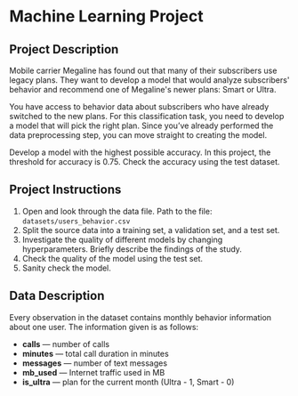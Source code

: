 # Machine Learning Project

## Project Description

Mobile carrier Megaline has found out that many of their subscribers use legacy plans. They want to develop a model that would analyze subscribers' behavior and recommend one of Megaline's newer plans: Smart or Ultra. 

You have access to behavior data about subscribers who have already switched to the new plans. For this classification task, you need to develop a model that will pick the right plan. Since you’ve already performed the data preprocessing step, you can move straight to creating the model.  

Develop a model with the highest possible accuracy. In this project, the threshold for accuracy is 0.75. Check the accuracy using the test dataset.  

## Project Instructions
1) Open and look through the data file. Path to the file: `datasets/users_behavior.csv`
2) Split the source data into a training set, a validation set, and a test set.
3) Investigate the quality of different models by changing hyperparameters. Briefly describe the findings of the study.
4) Check the quality of the model using the test set.
5) Sanity check the model.

## Data Description

Every observation in the dataset contains monthly behavior information about one user. The information given is as follows: 
- **сalls** — number of calls
- **minutes** — total call duration in minutes
- **messages** — number of text messages
- **mb_used** — Internet traffic used in MB
- **is_ultra** — plan for the current month (Ultra - 1, Smart - 0)

